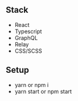 ## Stack

- React
- Typescript
- GraphQL
- Relay
- CSS/SCSS

## Setup

- yarn or npm i
- yarn start or npm start
